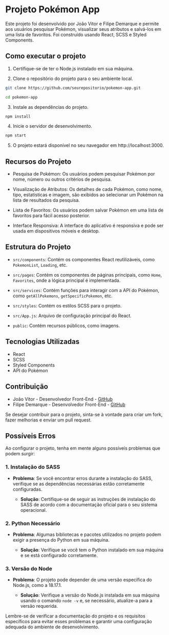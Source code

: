# Projeto Pokémon App
Este projeto foi desenvolvido por João Vitor e Filipe Demarque e permite aos usuários pesquisar Pokémon, visualizar seus atributos e salvá-los em uma lista de favoritos. Foi construído usando React, SCSS e Styled Components.

## Como executar o projeto
1. Certifique-se de ter o Node.js instalado em sua máquina.

2. Clone o repositório do projeto para o seu ambiente local.

```bash
git clone https://github.com/seurepositorio/pokemon-app.git

cd pokemon-app
```

3. Instale as dependências do projeto.

```bash
npm install
```
4. Inicie o servidor de desenvolvimento.

```bash
npm start
```
5. O projeto estará disponível no seu navegador em http://localhost:3000.

## Recursos do Projeto

- Pesquisa de Pokémon: Os usuários podem pesquisar Pokémon por nome, número ou outros critérios de pesquisa.

- Visualização de Atributos: Os detalhes de cada Pokémon, como nome, tipo, estatísticas e imagem, são exibidos ao selecionar um Pokémon na lista de resultados da pesquisa.

- Lista de Favoritos: Os usuários podem salvar Pokémon em uma lista de favoritos para fácil acesso posterior.

- Interface Responsiva: A interface do aplicativo é responsiva e pode ser usada em dispositivos móveis e desktop.

## Estrutura do Projeto

- `src/components`: Contém os componentes React reutilizáveis, como `PokemonList`, `Loading`, etc.

- `src/pages`: Contém os componentes de páginas principais, como `Home`,  `Favorites`, onde a lógica principal é implementada.

- `src/services`: Contém funções para interagir com a API do Pokémon, como `getAllPokemons`, `getSpecificPokemon`, etc.

- `src/styles`: Contém os estilos SCSS para o projeto.

- `src/App.js`: Arquivo de configuração principal do React.

- `public`: Contém recursos públicos, como imagens.

## Tecnologias Utilizadas

- React
- SCSS
- Styled Components
- API do Pokémon

## Contribuição

- João Vitor - Desenvolvedor Front-End - [GitHub](https://github.com/JoaoVitorMirandaBandeira)
- Filipe Demarque - Desenvolvedor Front-End - [GitHub](https://github.com/fdemarque)

Se desejar contribuir para o projeto, sinta-se à vontade para criar um fork, fazer melhorias e enviar um pull request.

## Possíveis Erros

Ao configurar o projeto, tenha em mente alguns possíveis problemas que podem surgir:

### 1. Instalação do SASS

- **Problema**: Se você encontrar erros durante a instalação do SASS, verifique se as dependências necessárias estão corretamente configuradas.

  - **Solução**: Certifique-se de seguir as instruções de instalação do SASS de acordo com a documentação oficial para o seu sistema operacional.

### 2. Python Necessário

- **Problema**: Algumas bibliotecas e pacotes utilizados no projeto podem exigir a presença do Python em sua máquina.

  - **Solução**: Verifique se você tem o Python instalado em sua máquina e se está configurado corretamente.

### 3. Versão do Node

- **Problema**: O projeto pode depender de uma versão específica do Node.js, como a 18.17.1.

  - **Solução**: Verifique a versão do Node.js instalada em sua máquina usando o comando `node -v` e, se necessário, atualize-a para a versão requerida.

Lembre-se de verificar a documentação do projeto e os requisitos específicos para evitar esses problemas e garantir uma configuração adequada do ambiente de desenvolvimento.

